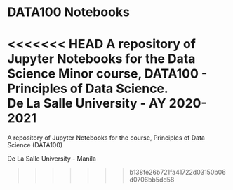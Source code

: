 # DATA100 Notebooks
<<<<<<< HEAD
A repository of Jupyter Notebooks for the Data Science Minor course, DATA100 - Principles of Data Science.<br>
<b>De La Salle University - AY 2020-2021</b>
=======

A repository of Jupyter Notebooks for the course, Principles of Data Science (DATA100)

De La Salle University - Manila
>>>>>>> b138fe26b721fa41722d03150b06d0706bb5dd58
